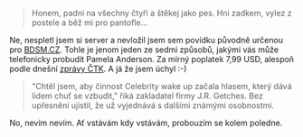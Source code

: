 <!-- dcterms:identifier = riderweblog#62 -->
<!-- dcterms:title = Padni na všechny čtyři a štěkej jako pes! -->
<!-- np9:categoryId = 2 -->
<!-- x4w:category = Lidé a jiná zvěř -->
<!-- np9:authorId = 1 -->
<!-- np9:authorEmail = michal.valasek@altairis.cz -->
<!-- dcterms:creator = Michal Altair Valášek -->
<!-- dcterms:created = 2003-06-10T15:34:09+02:00 -->
<!-- dcterms:dateAccepted = 2003-06-10T15:34:09+02:00 -->

> Honem, padni na všechny čtyři a štěkej jako pes. Hni zadkem, vylez z postele a běž mi pro pantofle...

Ne, nespletl jsem si server a nevložil jsem sem povídku původně určenou pro [BDSM.CZ](http://www.bdsm.cz/). Tohle je jenom jeden ze sedmi způsobů, jakými vás může telefonicky probudit Pamela Anderson. Za mírný poplatek 7,99 USD, alespoň podle dnešní [zprávy ČTK](http://www.ceskenoviny.cz/view-id.php4?vid=125671). A já že jsem úchyl :-)

> "Chtěl jsem, aby činnost Celebrity wake up začala hlasem, který dává lidem chuť se vzbudit," říká zakladatel firmy J.R. Getches. Bez upřesnění ujistil, že už vyjednává s dalšími známými osobnostmi.

No, nevím nevím. Ať vstávám kdy vstávám, probouzím se kolem poledne.